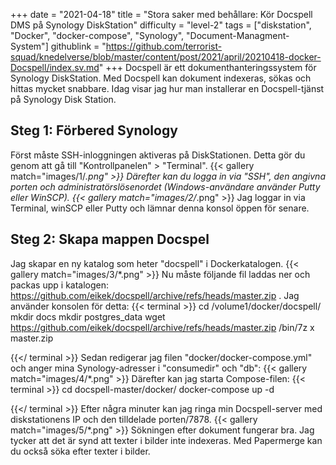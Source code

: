 +++
date = "2021-04-18"
title = "Stora saker med behållare: Kör Docspell DMS på Synology DiskStation"
difficulty = "level-2"
tags = ["diskstation", "Docker", "docker-compose", "Synology", "Document-Managment-System"]
githublink = "https://github.com/terrorist-squad/knedelverse/blob/master/content/post/2021/april/20210418-docker-Docspell/index.sv.md"
+++
Docspell är ett dokumenthanteringssystem för Synology DiskStation. Med Docspell kan dokument indexeras, sökas och hittas mycket snabbare. Idag visar jag hur man installerar en Docspell-tjänst på Synology Disk Station.
## Steg 1: Förbered Synology
Först måste SSH-inloggningen aktiveras på DiskStationen. Detta gör du genom att gå till "Kontrollpanelen" > "Terminal".
{{< gallery match="images/1/*.png" >}}
Därefter kan du logga in via "SSH", den angivna porten och administratörslösenordet (Windows-användare använder Putty eller WinSCP).
{{< gallery match="images/2/*.png" >}}
Jag loggar in via Terminal, winSCP eller Putty och lämnar denna konsol öppen för senare.
## Steg 2: Skapa mappen Docspel
Jag skapar en ny katalog som heter "docspell" i Dockerkatalogen.
{{< gallery match="images/3/*.png" >}}
Nu måste följande fil laddas ner och packas upp i katalogen: https://github.com/eikek/docspell/archive/refs/heads/master.zip . Jag använder konsolen för detta:
{{< terminal >}}
cd /volume1/docker/docspell/
mkdir docs
mkdir postgres_data
wget https://github.com/eikek/docspell/archive/refs/heads/master.zip 
/bin/7z x master.zip

{{</ terminal >}}
Sedan redigerar jag filen "docker/docker-compose.yml" och anger mina Synology-adresser i "consumedir" och "db":
{{< gallery match="images/4/*.png" >}}
Därefter kan jag starta Compose-filen:
{{< terminal >}}
cd docspell-master/docker/
docker-compose up -d

{{</ terminal >}}
Efter några minuter kan jag ringa min Docspell-server med diskstationens IP och den tilldelade porten/7878.
{{< gallery match="images/5/*.png" >}}
Sökningen efter dokument fungerar bra. Jag tycker att det är synd att texter i bilder inte indexeras. Med Papermerge kan du också söka efter texter i bilder.
